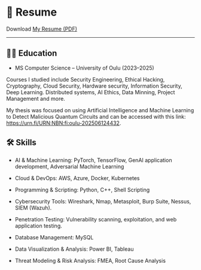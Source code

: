 # 📝 Resume

Download [My Resume (PDF)](resume.pdf)

---

## 👨‍🎓 Education
- MS Computer Science – University of Oulu (2023–2025)

Courses I studied include Security Engineering, Ethical Hacking, Cryptography, Cloud Security, Hardware security, Information Security, Deep Learning. Distributed systems, AI Ethics, Data Minning, Project Management and more.

My thesis was focused on using Artificial Intelligence and Machine Learning to Detect Malicious Quantum Circuits and can be accessed with this link: https://urn.fi/URN:NBN:fi:oulu-202506124432.




## 🛠️ Skills

- AI & Machine Learning: PyTorch, TensorFlow, GenAI application development, Adversarial Machine Learning

- Cloud & DevOps: AWS, Azure, Docker, Kubernetes

- Programming & Scripting: Python, C++, Shell Scripting

- Cybersecurity Tools: Wireshark, Nmap, Metasploit, Burp Suite, Nessus, SIEM (Wazuh).

- Penetration Testing: Vulnerability scanning, exploitation, and web application testing.

- Database Management: MySQL

- Data Visualization & Analysis: Power BI, Tableau

- Threat Modeling & Risk Analysis: FMEA, Root Cause Analysis
